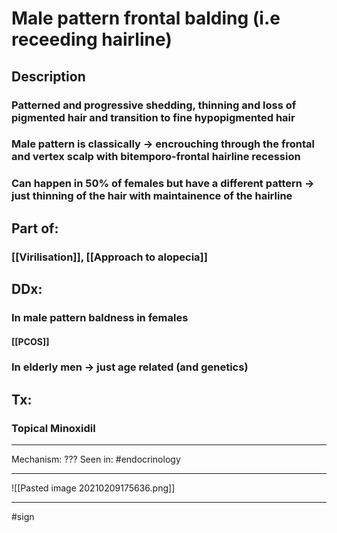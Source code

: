 # Male pattern frontal balding (i.e receeding hairline)
## Description
### Patterned and progressive shedding, thinning and loss of pigmented hair and transition to fine hypopigmented hair
### Male pattern is classically -> encrouching through the frontal and vertex scalp with bitemporo-frontal hairline recession
### Can happen in 50% of females but have a different pattern -> just thinning of the hair with maintainence of the hairline
## Part of:
### [[Virilisation]], [[Approach to alopecia]]
## DDx:
### In male pattern baldness in females
#### [[PCOS]]
### In elderly men -> just age related (and genetics)
## Tx:
### Topical Minoxidil 

---
Mechanism: ???
Seen in: #endocrinology 

---

![[Pasted image 20210209175636.png]]

---
#sign 
